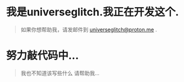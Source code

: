 # 我是universeglitch.我正在开发这个.
> 如果你想帮助我，请发邮件到 universeglitch@proton.me .
# 努力敲代码中...
> 我也不知道该写些什么
> 请帮助我...


